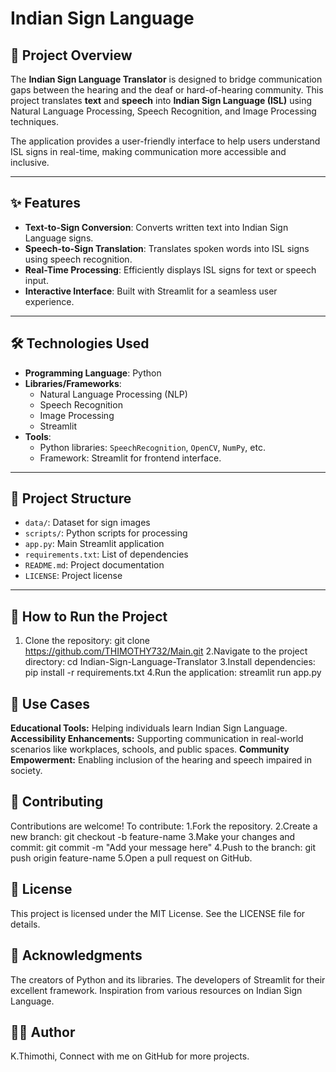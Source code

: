 # Indian Sign Language

## 📖 Project Overview
The **Indian Sign Language Translator** is designed to bridge communication gaps between the hearing and the deaf or hard-of-hearing community. This project translates **text** and **speech** into **Indian Sign Language (ISL)** using Natural Language Processing, Speech Recognition, and Image Processing techniques.

The application provides a user-friendly interface to help users understand ISL signs in real-time, making communication more accessible and inclusive.

---

## ✨ Features
- **Text-to-Sign Conversion**: Converts written text into Indian Sign Language signs.
- **Speech-to-Sign Translation**: Translates spoken words into ISL signs using speech recognition.
- **Real-Time Processing**: Efficiently displays ISL signs for text or speech input.
- **Interactive Interface**: Built with Streamlit for a seamless user experience.

---

## 🛠️ Technologies Used
- **Programming Language**: Python  
- **Libraries/Frameworks**:
  - Natural Language Processing (NLP)
  - Speech Recognition
  - Image Processing
  - Streamlit
- **Tools**:  
  - Python libraries: `SpeechRecognition`, `OpenCV`, `NumPy`, etc.
  - Framework: Streamlit for frontend interface.

---

## 📂 Project Structure

- `data/`: Dataset for sign images  
- `scripts/`: Python scripts for processing  
- `app.py`: Main Streamlit application  
- `requirements.txt`: List of dependencies  
- `README.md`: Project documentation  
- `LICENSE`: Project license  

---

## 🚀 How to Run the Project
1. Clone the repository:
   git clone https://github.com/THIMOTHY732/Main.git
2.Navigate to the project directory:
  cd Indian-Sign-Language-Translator
3.Install dependencies:
  pip install -r requirements.txt
4.Run the application:
  streamlit run app.py

## 🌟 Use Cases
**Educational Tools:** Helping individuals learn Indian Sign Language.
**Accessibility Enhancements:** Supporting communication in real-world scenarios like workplaces, schools, and public spaces.
**Community Empowerment:** Enabling inclusion of the hearing and speech impaired in society.

## 🤝 Contributing
Contributions are welcome!
To contribute:
1.Fork the repository.
2.Create a new branch:
  git checkout -b feature-name
3.Make your changes and commit:
  git commit -m "Add your message here"
4.Push to the branch:
  git push origin feature-name
5.Open a pull request on GitHub.

## 📜 License
This project is licensed under the MIT License. See the LICENSE file for details.

## 🙌 Acknowledgments
The creators of Python and its libraries.
The developers of Streamlit for their excellent framework.
Inspiration from various resources on Indian Sign Language.

## 🧑‍💻 Author
K.Thimothi,
Connect with me on GitHub for more projects.
  








